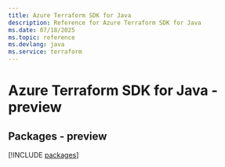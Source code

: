 ```yaml
---
title: Azure Terraform SDK for Java
description: Reference for Azure Terraform SDK for Java
ms.date: 07/18/2025
ms.topic: reference
ms.devlang: java
ms.service: terraform
---
```

# Azure Terraform SDK for Java - preview
## Packages - preview
[!INCLUDE [packages](terraform-index.md)]